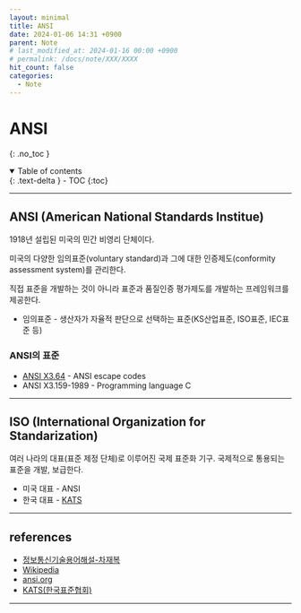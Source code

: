 ```yaml
---
layout: minimal
title: ANSI
date: 2024-01-06 14:31 +0900
parent: Note
# last_modified_at: 2024-01-16 00:00 +0900
# permalink: /docs/note/XXX/XXXX
hit_count: false
categories:
  - Note
---
```


# ANSI
{: .no_toc }
<details open markdown="block">
  <summary>
    Table of contents
  </summary>
  {: .text-delta }
- TOC
{:toc}
</details>

<hr>

## ANSI (American National Standards Institue)

1918년 설립된 미국의 민간 비영리 단체이다.        

미국의 다양한 임의표준(voluntary standard)과 그에 대한 인증제도(conformity assessment system)를 관리한다.

직접 표준을 개발하는 것이 아니라 표준과 품질인증 평가제도를 개발하는 프레임워크를 제공한다.

* 임의표준 - 생산자가 자율적 판단으로 선택하는 표준(KS산업표준, ISO표준, IEC표준 등)

### ANSI의 표준

* [ANSI X3.64](http://mkparkqq.github.io/docs/note/2024-01-04-ansi-escape-code.html) - ANSI escape codes
* ANSI X3.159-1989 - Programming language C

<hr>

## ISO (International Organization for Standarization)

여러 나라의 대표(표준 제정 단체)로 이루어진 국제 표준화 기구. 국제적으로 통용되는 표준을 개발, 보급한다.

* 미국 대표 - ANSI
* 한국 대표 - [KATS](https://www.kats.go.kr/main.do)

<hr>

## references

* [정보통신기술용어해설-차재복](http://www.ktword.co.kr/test/view/view.php?nav=2&no=243&sh=ansi)
* [Wikipedia](https://en.wikipedia.org/wiki/ANSI_C)
* [ansi.org](https://www.ansi.org/about/introduction)
* [KATS(한국표준협회)](https://www.ksa.or.kr/ksa_kr/839/subview.do)
<hr>
